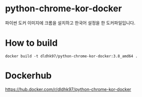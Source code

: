 # python-chrome-kor-docker
파이썬 도커 이미지에 크롬을 설치하고 한국어 설정을 한 도커파일입니다.

# How to build
```
docker build -t dldhk97/python-chrome-kor-docker:3.8_amd64 .
```

# Dockerhub
https://hub.docker.com/r/dldhk97/python-chrome-kor-docker
